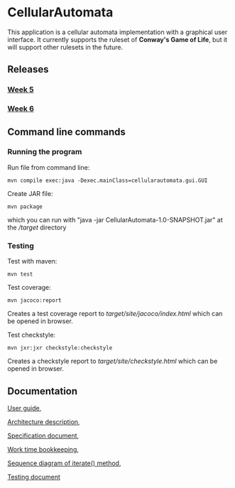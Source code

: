 # CellularAutomata
This application is a cellular automata implementation with a graphical user interface. It currently supports the ruleset of **Conway's Game of Life**, but it will support other rulesets in the future.

## Releases
### [Week 5](https://github.com/PAHUS/ot-harjoitustyo/releases/tag/viikko5)
### [Week 6](https://github.com/PAHUS/ot-harjoitustyo/releases/tag/viikko6)


## Command line commands
### Running the program
Run file from command line:
```
mvn compile exec:java -Dexec.mainClass=cellularautomata.gui.GUI

```
Create JAR file:
```
mvn package
```
which you can run with "java -jar CellularAutomata-1.0-SNAPSHOT.jar" at the _/target_ directory

### Testing
Test with maven:
```
mvn test
```
Test coverage:
```
mvn jacoco:report
```
Creates a test coverage report to _target/site/jacoco/index.html_ which can be opened in browser.

Test checkstyle:
```
mvn jxr:jxr checkstyle:checkstyle
```
Creates a checkstyle report to _target/site/checkstyle.html_ which can be opened in browser.

## Documentation
[User guide](https://github.com/PAHUS/ot-harjoitustyo/blob/master/dokumentaatio/guide.md),

[Architecture description](https://github.com/PAHUS/ot-harjoitustyo/blob/master/dokumentaatio/arkkitehtuuri.md),

[Specification document](https://github.com/PAHUS/ot-harjoitustyo/blob/master/laskarit/viikko2/dokumentointi/alustavaMaarittely.md),

[Work time bookkeeping](https://github.com/PAHUS/ot-harjoitustyo/blob/master/laskarit/viikko2/dokumentointi/tyoaikakirjanpito.md),

[Sequence diagram of iterate() method](https://github.com/PAHUS/ot-harjoitustyo/blob/master/dokumentaatio/sequenceDiag.md),

[Testing document](https://github.com/PAHUS/ot-harjoitustyo/blob/master/dokumentaatio/TestingDocument.md)

